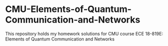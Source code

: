 # CMU-Elements-of-Quantum-Communication-and-Networks
This repository holds my homework solutions for CMU course ECE 18-819E: Elements of Quantum Communication and Networks
